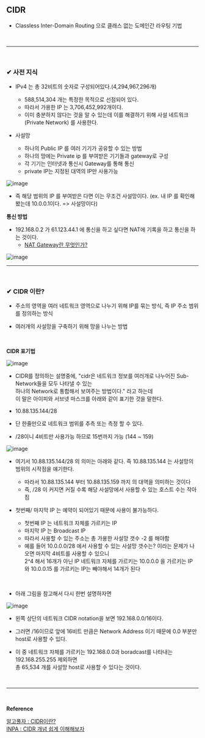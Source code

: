 ## CIDR
- Classless Inter-Domain Routing 으로 클래스 없는 도메인간 라우팅 기법
<br>
<hr>
<br>

### ✔ 사전 지식
- IPv4 는 총 32비트의 숫자로 구성되어있다.(4,294,967,296개)
  - 588,514,304 개는 특정한 목적으로 선점되어 있다.
  - 따라서 가용한 IP 는 3,706,452,992개이다.
  - 이미 충분하지 않다는 것을 알 수 있는데 이를 해결하기 위해 사설 네트워크(Private Network) 를 사용한다.
 
- 사설망
  - 하나의 Public IP 를 여러 기기가 공유할 수 있는 방법
  - 하나의 망에는 Private ip 를 부여받은 기기들과 gateway로 구성
  - 각 기기는 인터넷과 통신시 Gateway를 통해 통신
  - private IP는 지정된 대역의 IP만 사용가능

![image](https://github.com/yejun95/Today-I-Learn/assets/121341413/3c8e9b03-aae8-463f-8a00-f58fc47909b6)
<br>

- 즉 해당 범위의 IP 를 부여받은 다면 이는 무조건 사설망이다. (ex. 내 IP 를 확인해봤는데 10.0.0.1이다. => 사설망이다)

**통신 방법**
- 192.168.0.2 가 61.123.44.1 에 통신을 하고 싶다면 NAT에 기록을 하고 통신을 하는 것이다.
  - [NAT Gateway란 무엇인가?]([https://github.com/yejun95/Today-I-Learn/tree/master/Network](https://github.com/yejun95/Today-I-Learn/blob/master/Network/NatGateway.md))

![image](https://github.com/yejun95/Today-I-Learn/assets/121341413/14fd0b49-29e8-42e7-bfaf-9791c0b4a9f6)
<br>
<hr>
<br>

### ✔ CIDR 이란?
- 주소의 영역을 여러 네트워크 영역으로 나누기 위해 IP를 묶는 방식, 즉 IP 주소 범위를 정의하는 방식

- 여러개의 사설망을 구축하기 위해 망을 나누는 방법
<br>

**CIDR 표기법**

![image](https://github.com/yejun95/Today-I-Learn/assets/121341413/1171c38c-39cc-4be1-8f23-3a6d4067a653)
<br>

- CIDR를 정의하는 설명중에, "cidr은 네트워크 정보를 여러개로 나누어진 Sub-Network들을 모두 나타낼 수 있는<br>
하나의 Network로 통합해서 보여주는 방법이다." 라고 하는데<br>
이 말은 아이피와 서브넷 마스크를 아래와 같이 표기한 것을 말한다.

- 10.88.135.144/28

- 단 한줄만으로 네트워크 범위를 추측 또는 측정 할 수 있다.

- /28이니 4비트만 사용가능 하므로 15번까지 가능 (144 ~ 159)

![image](https://github.com/yejun95/Today-I-Learn/assets/121341413/419ab423-5d7a-40fe-a6b7-95f547542d78)
<br>

- 여기서 10.88.135.144/28 의 의미는 아래와 같다. 즉 10.88.135.144 는 사설망의 범위의 시작점을 얘기한다.
  - 따라서 10.88.135.144 부터 10.88.135.159 까지 의 대역을 의미하는 것이다
  - 즉, /28 이 커지면 커질 수록 해당 사설망에서 사용할 수 있는 호스트 수는 작아짐
 
- 첫번째/ 마지막 IP 는 예약이 되어있기 때문에 사용이 불가능하다.
  - 첫번째 IP 는 네트워크 자체를 가르키는 IP
  - 마지막 IP 는 Broadcast IP
  - 따라서 사용할 수 있는 주소는 총 가용한 사설망 갯수 -2 를 해야함
  - 예를 들어 10.0.0.0/28 에서 사용할 수 있는 사설망 갯수는? 이라는 문제가 나오면 마지막 4비트를 사용할 수 있으니<br>
  2^4 해서 16개가 아닌 IP 네트워크 자체를 가르키는 10.0.0.0 을 가르키는 IP 와 10.0.0.15 를 가르키는 IP는 빼야해서 14개가 된다
<br>

- 아래 그림을 참고해서 다시 한번 설명하자면

![image](https://github.com/yejun95/Today-I-Learn/assets/121341413/406911a4-fa94-4a3f-84d9-4fc63d4d0ce5)
<br>

- 왼쪽 상단의 네트워크 CIDR notation을 보면 192.168.0.0/16이다.

- 그러면 /16이므로 앞에 16비트 만큼은 Network Address 이기 때문에 0.0 부분만 host로 사용할 수 있다.

- 이 중 네트워크 자체를 가르키는 192.168.0.0과 boradcast를 나타내는 192.168.255.255 제외하면<br>
총 65,534 개를 사설망 host로 사용할 수 있다는 것이다.
<br>
<hr>
<br>

**Reference**<br>

[알고풀자 : CIDR이란?](https://algopoolja.tistory.com/97)<br>
[INPA : CIDR 개념 쉽게 이해해보자](https://inpa.tistory.com/entry/WEB-%F0%9F%8C%90-CIDR-%EC%9D%B4-%EB%AC%B4%EC%96%BC-%EB%A7%90%ED%95%98%EB%8A%94%EA%B1%B0%EC%95%BC-%E2%87%9B-%EA%B0%9C%EB%85%90-%EC%A0%95%EB%A6%AC-%EA%B3%84%EC%82%B0%EB%B2%95)<br>
